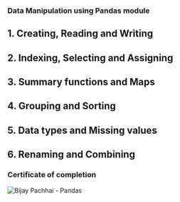 ### Data Manipulation using Pandas module

## 1. Creating, Reading and Writing
## 2. Indexing, Selecting and Assigning
## 3. Summary functions and Maps
## 4. Grouping and Sorting
## 5. Data types and Missing values
## 6. Renaming and Combining


### Certificate of completion

![Bijay Pachhai - Pandas](https://user-images.githubusercontent.com/86017045/162373562-d80ed0cc-7381-4a5a-8b67-88797cc06af5.png)
